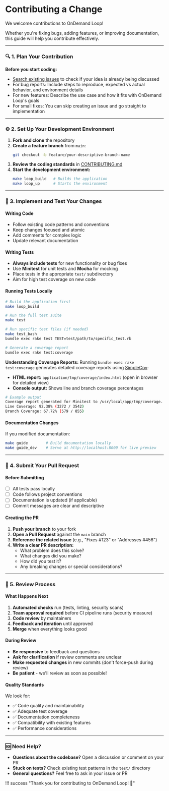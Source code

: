 # Contributing a Change

We welcome contributions to OnDemand Loop!

Whether you're fixing bugs, adding features, or improving documentation, this guide will help you contribute effectively.

---

### 🔍 1. Plan Your Contribution
**Before you start coding:**
- [Search existing issues](https://github.com/IQSS/ondemand-loop/issues) to check if your idea is already being discussed
- For bug reports: Include steps to reproduce, expected vs actual behavior, and environment details
- For new features: Describe the use case and how it fits with OnDemand Loop's goals
- For small fixes: You can skip creating an issue and go straight to implementation

---

### ⚙️ 2. Set Up Your Development Environment

1. **Fork and clone** the repository
2. **Create a feature branch** from `main`:
   ```bash
   git checkout -b feature/your-descriptive-branch-name
   ```
3. **Review the coding standards** in [CONTRIBUTING.md](https://github.com/IQSS/ondemand-loop/blob/main/CONTRIBUTING.md)
4. **Start the development environment:**
   ```bash
   make loop_build   # Builds the application
   make loop_up      # Starts the environment
   ```

---

### 🧪 3. Implement and Test Your Changes
#### Writing Code
- Follow existing code patterns and conventions
- Keep changes focused and atomic
- Add comments for complex logic
- Update relevant documentation

#### Writing Tests
- **Always include tests** for new functionality or bug fixes
- Use **Minitest** for unit tests and **Mocha** for mocking
- Place tests in the appropriate `test/` subdirectory
- Aim for high test coverage on new code

#### Running Tests Locally
```bash
# Build the application first
make loop_build

# Run the full test suite
make test

# Run specific test files (if needed)
make test_bash
bundle exec rake test TEST=test/path/to/specific_test.rb

# Generate a coverage report
bundle exec rake test:coverage
```

**Understanding Coverage Reports:**
Running `bundle exec rake test:coverage` generates detailed coverage reports using [SimpleCov](https://github.com/simplecov-ruby/simplecov):

- **HTML report:** `application/tmp/coverage/index.html` (open in browser for detailed view)
- **Console output:** Shows line and branch coverage percentages

```bash
# Example output
Coverage report generated for Minitest to /usr/local/app/tmp/coverage.
Line Coverage: 92.38% (3272 / 3542)
Branch Coverage: 67.72% (579 / 855)
```

#### Documentation Changes
If you modified documentation:
```bash
make guide        # Build documentation locally
make guide_dev    # Serve at http://localhost:8000 for live preview
```

---

### 🚀 4. Submit Your Pull Request
#### Before Submitting
- [ ] All tests pass locally
- [ ] Code follows project conventions
- [ ] Documentation is updated (if applicable)
- [ ] Commit messages are clear and descriptive

#### Creating the PR
1. **Push your branch** to your fork
2. **Open a Pull Request** against the `main` branch
3. **Reference the related issue** (e.g., "Fixes #123" or "Addresses #456")
4. **Write a clear PR description:**
    - What problem does this solve?
    - What changes did you make?
    - How did you test it?
    - Any breaking changes or special considerations?

---

### 👀 5. Review Process

#### What Happens Next
1. **Automated checks** run (tests, linting, security scans)
2. **Team approval required** before CI pipeline runs (security measure)
3. **Code review** by maintainers
4. **Feedback and iteration** until approved
5. **Merge** when everything looks good

#### During Review
- **Be responsive** to feedback and questions
- **Ask for clarification** if review comments are unclear
- **Make requested changes** in new commits (don't force-push during review)
- **Be patient** - we'll review as soon as possible!

#### Quality Standards
We look for:

- ✅ Code quality and maintainability
- ✅ Adequate test coverage
- ✅ Documentation completeness
- ✅ Compatibility with existing features
- ✅ Performance considerations

---

### 🆘 Need Help?
- **Questions about the codebase?** Open a discussion or comment on your PR
- **Stuck on tests?** Check existing test patterns in the `test/` directory
- **General questions?** Feel free to ask in your issue or PR

!!! success "Thank you for contributing to OnDemand Loop! 🎉"
